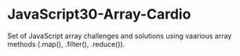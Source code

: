 # JavaScript30-Array-Cardio

Set of JavaScript array challenges and solutions using vaarious array methods (.map(), .filter(), .reduce()).

